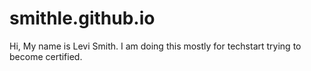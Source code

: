 # smithle.github.io

Hi,
  My name is Levi Smith. I am doing this mostly for techstart trying to become certified.
  
